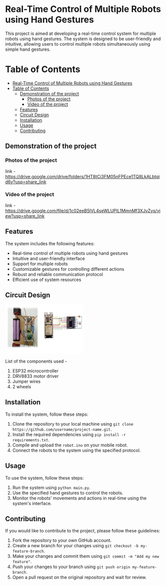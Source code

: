 # Real-Time Control of Multiple Robots using Hand Gestures

This project is aimed at developing a real-time control system for multiple robots using hand gestures. The system is designed to be user-friendly and intuitive, allowing users to control multiple robots simultaneously using simple hand gestures.


# Table of Contents
- [Real-Time Control of Multiple Robots using Hand Gestures](#real-time-control-of-multiple-robots-using-hand-gestures)
- [Table of Contents](#table-of-contents)
  - [Demonstration of the project](#demonstration-of-the-project)
    - [Photos of the project](#photos-of-the-project)
    - [Video of the project](#video-of-the-project)
  - [Features](#features)
  - [Circuit Design](#circuit-design)
  - [Installation](#installation)
  - [Usage](#usage)
  - [Contributing](#contributing)

## Demonstration of the project

### Photos of the project
link - https://drive.google.com/drive/folders/1HT8tCi3FM05nFPEce1TQ8LkALbtqid6y?usp=share_link

### Video of the project
link - https://drive.google.com/file/d/1c02eeB5lVL4seWLUPIL1MmnMf3XJvZys/view?usp=share_link
## Features

The system includes the following features:

- Real-time control of multiple robots using hand gestures
- Intuitive and user-friendly interface
- Support for multiple robots
- Customizable gestures for controlling different actions
- Robust and reliable communication protocol
- Efficient use of system resources

## Circuit Design
<img src="assets/components_new.PNG" alt="components" width=50% height=50%>

List of the components used -
1. ESP32 microcontroller
2. DRV8833 motor driver
3. Jumper wires
4. 2 wheels 

## Installation

To install the system, follow these steps:

1. Clone the repository to your local machine using `git clone https://github.com/username/project-name.git`.
2. Install the required dependencies using `pip install -r requirements.txt`.
3. Compile and upload the `robot.ino` on your mobile robot.
4. Connect the robots to the system using the specified protocol.

## Usage

To use the system, follow these steps:

1. Run the system using `python main.py`.
2. Use the specified hand gestures to control the robots.
3. Monitor the robots' movements and actions in real-time using the system's interface.

## Contributing

If you would like to contribute to the project, please follow these guidelines:

1. Fork the repository to your own GitHub account.
2. Create a new branch for your changes using `git checkout -b my-feature-branch`.
3. Make your changes and commit them using `git commit -m "Add my new feature"`.
4. Push your changes to your branch using `git push origin my-feature-branch`.
5. Open a pull request on the original repository and wait for review.